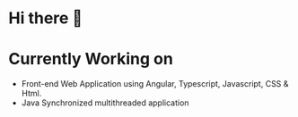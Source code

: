 # Hi there :wave:

# Currently Working on
* Front-end Web Application using Angular, Typescript, Javascript, CSS & Html. 
* Java Synchronized multithreaded application
